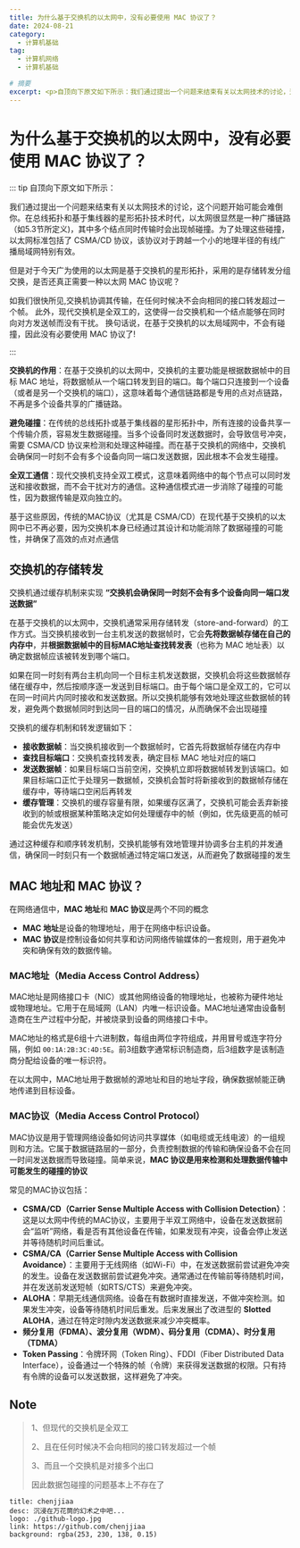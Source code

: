 ```yaml
---
title: 为什么基于交换机的以太网中，没有必要使用 MAC 协议了？
date: 2024-08-21
category:
  - 计算机基础
tag:
  - 计算机网络
  - 计算机基础

# 摘要
excerpt: <p>自顶向下原文如下所示：我们通过提出一个问题来结束有关以太网技术的讨论，这个问题开始可能会难倒你。在总线拓扑和基于集线器的星形拓扑技术时代，以太网很显然是一种广播链路，其中多个结点同时传输时会出现帧碰撞......</p>
---
```


# 为什么基于交换机的以太网中，没有必要使用 MAC 协议了？

::: tip 自顶向下原文如下所示：

我们通过提出一个问题来结束有关以太网技术的讨论，这个问题开始可能会难倒你。在总线拓扑和基于集线器的星形拓扑技术时代，以太网很显然是一种广播链路（如5.3节所定义)，其中多个结点同时传输时会出现帧碰撞。为了处理这些碰撞，以太网标准包括了 CSMA/CD 协议，该协议对于跨越一个小的地理半径的有线广播局域网特别有效。

但是对于今天广为使用的以太网是基于交换机的星形拓扑，采用的是存储转发分组交换，是否还真正需要一种以太网 MAC 协议呢？

如我们很快所见,交换机协调其传输，在任何时候决不会向相同的接口转发超过一个帧。
此外，现代交换机是全双工的，这使得一台交换机和一个结点能够在同时向对方发送帧而没有干扰。
换句话说，在基于交换机的以太局域网中，不会有碰撞，因此没有必要使用 MAC 协议了!

:::

**交换机的作用**：在基于交换机的以太网中，交换机的主要功能是根据数据帧中的目标 MAC 地址，将数据帧从一个端口转发到目的端口。每个端口只连接到一个设备（或者是另一个交换机的端口），这意味着每个通信链路都是专用的点对点链路，不再是多个设备共享的广播链路。

**避免碰撞**：在传统的总线拓扑或基于集线器的星形拓扑中，所有连接的设备共享一个传输介质，容易发生数据碰撞。当多个设备同时发送数据时，会导致信号冲突，需要 CSMA/CD 协议来检测和处理这种碰撞。而在基于交换机的网络中，交换机会确保同一时刻不会有多个设备向同一端口发送数据，因此根本不会发生碰撞。

**全双工通信**：现代交换机支持全双工模式，这意味着网络中的每个节点可以同时发送和接收数据，而不会干扰对方的通信。这种通信模式进一步消除了碰撞的可能性，因为数据传输是双向独立的。

基于这些原因，传统的MAC协议（尤其是 CSMA/CD）在现代基于交换机的以太网中已不再必要，因为交换机本身已经通过其设计和功能消除了数据碰撞的可能性，并确保了高效的点对点通信



## 交换机的存储转发

交换机通过缓存机制来实现 **“交换机会确保同一时刻不会有多个设备向同一端口发送数据”**

在基于交换机的以太网中，交换机通常采用存储转发（store-and-forward）的工作方式。当交换机接收到一台主机发送的数据帧时，它会**先将数据帧存储在自己的内存中**，并**根据数据帧中的目标MAC地址查找转发表**（也称为 MAC 地址表）以确定数据帧应该被转发到哪个端口。

如果在同一时刻有两台主机向同一个目标主机发送数据，交换机会将这些数据帧存储在缓存中，然后按顺序逐一发送到目标端口。由于每个端口是全双工的，它可以在同一时间片内同时接收和发送数据。所以交换机能够有效地处理这些数据帧的转发，避免两个数据帧同时到达同一目的端口的情况，从而确保不会出现碰撞

交换机的缓存机制和转发逻辑如下：

- **接收数据帧**：当交换机接收到一个数据帧时，它首先将数据帧存储在内存中
- **查找目标端口**：交换机查找转发表，确定目标 MAC 地址对应的端口
- **发送数据帧**：如果目标端口当前空闲，交换机立即将数据帧转发到该端口。如果目标端口正忙于处理另一数据帧，交换机会暂时将新接收到的数据帧存储在缓存中，等待端口空闲后再转发
- **缓存管理**：交换机的缓存容量有限，如果缓存区满了，交换机可能会丢弃新接收到的帧或根据某种策略决定如何处理缓存中的帧（例如，优先级更高的帧可能会优先发送）

通过这种缓存和顺序转发机制，交换机能够有效地管理并协调多台主机的并发通信，确保同一时刻只有一个数据帧通过特定端口发送，从而避免了数据碰撞的发生



## MAC 地址和 MAC 协议？

在网络通信中，**MAC 地址**和 **MAC 协议**是两个不同的概念

- **MAC 地址**是设备的物理地址，用于在网络中标识设备。
- **MAC 协议**是控制设备如何共享和访问网络传输媒体的一套规则，用于避免冲突和确保有效的数据传输。

### **MAC地址（Media Access Control Address）**

MAC地址是网络接口卡（NIC）或其他网络设备的物理地址，也被称为硬件地址或物理地址。它用于在局域网（LAN）内唯一标识设备。MAC地址通常由设备制造商在生产过程中分配，并被烧录到设备的网络接口卡中。

MAC地址的格式是6组十六进制数，每组由两位字符组成，并用冒号或连字符分隔，例如 `00:1A:2B:3C:4D:5E`。前3组数字通常标识制造商，后3组数字是该制造商分配给设备的唯一标识符。

在以太网中，MAC地址用于数据帧的源地址和目的地址字段，确保数据帧能正确地传递到目标设备。

### **MAC协议（Media Access Control Protocol）**

MAC协议是用于管理网络设备如何访问共享媒体（如电缆或无线电波）的一组规则和方法。它属于数据链路层的一部分，负责控制数据的传输和确保设备不会在同一时间发送数据而导致碰撞。简单来说，**MAC 协议是用来检测和处理数据传输中可能发生的碰撞的协议**

常见的MAC协议包括：

- **CSMA/CD（Carrier Sense Multiple Access with Collision Detection）**：这是以太网中传统的MAC协议，主要用于半双工网络中，设备在发送数据前会“监听”网络，看是否有其他设备在传输，如果发现有冲突，设备会停止发送并等待随机时间后重试。
- **CSMA/CA（Carrier Sense Multiple Access with Collision Avoidance）**：主要用于无线网络（如Wi-Fi）中，在发送数据前尝试避免冲突的发生。设备在发送数据前尝试避免冲突。通常通过在传输前等待随机时间，并在发送前发送短帧（如RTS/CTS）来避免冲突。
- **ALOHA**：早期无线通信网络。设备在有数据时直接发送，不做冲突检测。如果发生冲突，设备等待随机时间后重发。后来发展出了改进型的 **Slotted ALOHA**，通过在特定时隙内发送数据来减少冲突概率。
- **频分复用（FDMA）、波分复用（WDM）、码分复用（CDMA）、时分复用（TDMA）**
- **Token Passing**：令牌环网（Token Ring）、FDDI（Fiber Distributed Data Interface），设备通过一个特殊的帧（令牌）来获得发送数据的权限。只有持有令牌的设备可以发送数据，这样避免了冲突。



## Note

> 1、但现代的交换机是全双工
>
> 2、且在任何时候决不会向相同的接口转发超过一个帧
>
> 3、而且一个交换机是对接多个出口
>
> 因此数据包碰撞的问题基本上不存在了

```component VPCard
title: chenjjiaa
desc: 沉浸在万花筒的幻术之中吧...
logo: ./github-logo.jpg
link: https://github.com/chenjjiaa
background: rgba(253, 230, 138, 0.15)
```